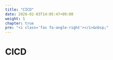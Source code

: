 ```yaml
---
title: "CICD"
date: 2020-02-03T14:05:47+09:00
weight: 5
chapter: true
pre: "<i class='fas fa-angle-right'></i>&nbsp;"
---
```


# CICD
